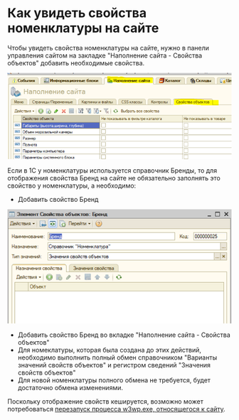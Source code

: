 # Как увидеть свойства номенклатуры на сайте

Чтобы увидеть свойства номенклатуры на сайте, нужно в панели управления сайтом на закладке "Наполнение сайта - Свойства объектов" добавить необходимые свойства.

![](../.gitbook/assets/image%20%28155%29.png)

Если в 1С у номенклатуры используется справочник Бренды, то для отображения свойства Бренд на сайте не обязательно заполнять это свойство у номенклатуры, а необходимо:

* Добавить свойство Бренд

![](../.gitbook/assets/image%20%28409%29.png)

* Добавить свойство Бренд во вкладке "Наполнение сайта - Свойства объектов"
* Для номеклатуры, которая была создана до этих действий, необходимо выполнить полный обмен справочником "Варианты значений свойств объектов" и регистром сведений "Значения свойств объектов"
* Для новой номенклатуры полного обмена не требуется, будет достаточно обмена изменениями.

Поскольку отображение свойств кешируется, возможно может потребоваться [перезапуск процесса w3wp.exe, относящегося к сайту](kak-perezapustit-process-w3wp.md).

